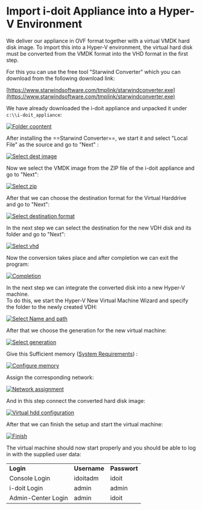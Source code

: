 # Import i-doit Appliance into a Hyper-V Environment

We deliver our appliance in OVF format together with a virtual VMDK hard disk image. To import this into a Hyper-V environment, the virtual hard disk must be converted from the VMDK format into the VHD format in the first step.

For this you can use the free tool "Starwind Converter" which you can download from the following download link:

[https://www.starwindsoftware.com/tmplink/starwindconverter.exe](https://www.starwindsoftware.com/tmplink/starwindconverter.exe)

We have already downloaded the i-doit appliance and unpacked it under `c:\\i-doit_appliance`:

[![Folder coontent](../../assets/images/en/installation/manual-installation/virtual-appliance/appliance-hyper-v-import/1-hvi.png)](../../assets/images/en/installation/manual-installation/virtual-appliance/appliance-hyper-v-import/1-hvi.png)

After installing the ==Starwind Converter==, we start it and select "Local File" as the source and go to "Next" :

[![Select dest image](../../assets/images/en/installation/manual-installation/virtual-appliance/appliance-hyper-v-import/2-hvi.png)](../../assets/images/en/installation/manual-installation/virtual-appliance/appliance-hyper-v-import/2-hvi.png)

Now we select the VMDK image from the ZIP file of the i-doit appliance and go to "Next":

[![Select zip](../../assets/images/en/installation/manual-installation/virtual-appliance/appliance-hyper-v-import/3-hvi.png)](../../assets/images/en/installation/manual-installation/virtual-appliance/appliance-hyper-v-import/3-hvi.png)

After that we can choose the destination format for the Virtual Harddrive and go to "Next":

[![Select destination format](../../assets/images/en/installation/manual-installation/virtual-appliance/appliance-hyper-v-import/4-hvi.png)](../../assets/images/en/installation/manual-installation/virtual-appliance/appliance-hyper-v-import/4-hvi.png)

In the next step we can select the destination for the new VDH disk and its folder and go to "Next":

[![Select vhd](../../assets/images/en/installation/manual-installation/virtual-appliance/appliance-hyper-v-import/5-hvi.png)](../../assets/images/en/installation/manual-installation/virtual-appliance/appliance-hyper-v-import/5-hvi.png)

Now the conversion takes place and after completion we can exit the program:

[![Completion](../../assets/images/en/installation/manual-installation/virtual-appliance/appliance-hyper-v-import/6-hvi.png)](../../assets/images/en/installation/manual-installation/virtual-appliance/appliance-hyper-v-import/6-hvi.png)

In the next step we can integrate the converted disk into a new Hyper-V machine.<br>
To do this, we start the Hyper-V New Virtual Machine Wizard and specify the folder to the newly created VDH:

[![Select Name and path](../../assets/images/en/installation/manual-installation/virtual-appliance/appliance-hyper-v-import/7-hvi.png)](../../assets/images/en/installation/manual-installation/virtual-appliance/appliance-hyper-v-import/1-hvi.png)

After that we choose the generation for the new virtual machine:

[![Select generation](../../assets/images/en/installation/manual-installation/virtual-appliance/appliance-hyper-v-import/8-hvi.png)](../../assets/images/en/installation/manual-installation/virtual-appliance/appliance-hyper-v-import/8-hvi.png)

Give this Sufficient memory ([System Requirements](../system-requirements.md)) :

[![Configure memory](../../assets/images/en/installation/manual-installation/virtual-appliance/appliance-hyper-v-import/9-hvi.png)](../../assets/images/en/installation/manual-installation/virtual-appliance/appliance-hyper-v-import/9-hvi.png)

Assign the corresponding network:

[![Network assignment](../../assets/images/en/installation/manual-installation/virtual-appliance/appliance-hyper-v-import/10-hvi.png)](../../assets/images/en/installation/manual-installation/virtual-appliance/appliance-hyper-v-import/10-hvi.png)

And in this step connect the converted hard disk image:

[![Virtual hdd configuration](../../assets/images/en/installation/manual-installation/virtual-appliance/appliance-hyper-v-import/11-hvi.png)](../../assets/images/en/installation/manual-installation/virtual-appliance/appliance-hyper-v-import/11-hvi.png)

After that we can finish the setup and start the virtual machine:

[![Finish](../../assets/images/en/installation/manual-installation/virtual-appliance/appliance-hyper-v-import/12-hvi.png)](../../assets/images/en/installation/manual-installation/virtual-appliance/appliance-hyper-v-import/12-hvi.png)

The virtual machine should now start properly and you should be able to log in with the supplied user data:

|     |     |     |
| --- | --- | --- |
| **Login** | **Username** | **Passwort** |
| Console Login | idoitadm | idoit |
| i-doit Login | admin | admin |
| Admin-Center Login | admin | idoit |
